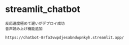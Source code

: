 # streamlit_chatbot
```
反応速度極めて遅いがデプロイ成功
音声読み上げ機能追加

https://chatbot-8rfa3vwpdjesabndwpnkyh.streamlit.app/
```

